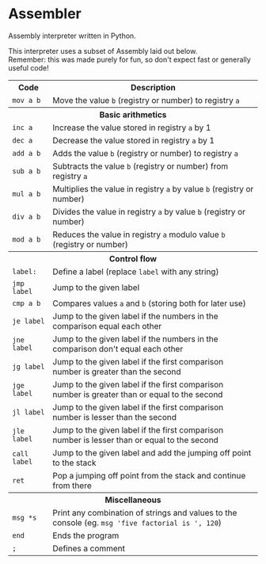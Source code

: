 # Assembler
 Assembly interpreter written in Python.
 
This interpreter uses a subset of Assembly laid out below.  
Remember: this was made purely for fun, so don't expect fast or generally useful code!  


<table>
    <tr>
        <th>Code</th>
        <th>Description</th>
    </tr>
    <tr>
        <td>
            <code>mov a b</code>
        </td>
        <td>
            Move the value <code>b</code> (registry or number) to registry <code>a</code>
        </td>
    </tr>
    <tr>
        <th colspan="2">Basic arithmetics</th>
    </tr>
    <tr>
        <td>
            <code>inc a</code>
        </td>
        <td>
            Increase the value stored in registry <code>a</code> by 1
        </td>
    </tr>
    <tr>
        <td>
            <code>dec a</code>
        </td>
        <td>
            Decrease the value stored in registry <code>a</code> by 1
        </td>
    </tr>
    <tr>
        <td>
            <code>add a b</code>
        </td>
        <td>
            Adds the value <code>b</code> (registry or number) to registry <code>a</code>
        </td>
    </tr>
    <tr>
        <td>
            <code>sub a b</code>
        </td>
        <td>
            Subtracts the value <code>b</code> (registry or number) from registry <code>a</code>
        </td>
    </tr>
    <tr>
        <td>
            <code>mul a b</code>
        </td>
        <td>
            Multiplies the value in registry <code>a</code> by value <code>b</code> (registry or number)
        </td>
    </tr>
    <tr>
        <td>
            <code>div a b</code>
        </td>
        <td>
            Divides the value in registry <code>a</code> by value <code>b</code> (registry or number)
        </td>
    </tr>
    <tr>
        <td>
            <code>mod a b</code>
        </td>
        <td>
            Reduces the value in registry <code>a</code> modulo value <code>b</code> (registry or number)
        </td>
    </tr>
    <tr>
        <th colspan="2">Control flow</th>
    </tr>
    <tr>
        <td>
            <code>label:</code>
        </td>
        <td>
            Define a label (replace <code>label</code> with any string)
        </td>
    </tr>
    <tr>
        <td>
            <code>jmp label</code>
        </td>
        <td>
            Jump to the given label
        </td>
    </tr>
    <tr>
        <td>
            <code>cmp a b</code>
        </td>
        <td>
            Compares values <code>a</code> and <code>b</code> (storing both for later use)
        </td>
    </tr>
    <tr>
        <td>
            <code>je label</code>
        </td>
        <td>
            Jump to the given label if the numbers in the comparison equal each other
        </td>
    </tr>
    <tr>
        <td>
            <code>jne label</code>
        </td>
        <td>
            Jump to the given label if the numbers in the comparison don't equal each other
        </td>
    </tr>
    <tr>
        <td>
            <code>jg label</code>
        </td>
        <td>
            Jump to the given label if the first comparison number is greater than the second
        </td>
    </tr>
    <tr>
        <td>
            <code>jge label</code>
        </td>
        <td>
            Jump to the given label if the first comparison number is greater than or equal to the second
        </td>
    </tr>
    <tr>
        <td>
            <code>jl label</code>
        </td>
        <td>
            Jump to the given label if the first comparison number is lesser than the second
        </td>
    </tr>
    <tr>
        <td>
            <code>jle label</code>
        </td>
        <td>
            Jump to the given label if the first comparison number is lesser than or equal to the second
        </td>
    </tr>
    <tr>
        <td>
            <code>call label</code>
        </td>
        <td>
            Jump to the given label and add the jumping off point to the stack
        </td>
    </tr>
    <tr>
        <td>
            <code>ret</code>
        </td>
        <td>
            Pop a jumping off point from the stack and continue from there
        </td>
    </tr>
    <tr>
        <th colspan="2">Miscellaneous</th>
    </tr>
    <tr>
        <td>
            <code>msg *s</code>
        </td>
        <td>
            Print any combination of strings and values to the console (eg. <code>msg 'five factorial is ', 120</code>)
        </td>
    </tr>
    <tr>
        <td>
            <code>end</code>
        </td>
        <td>
            Ends the program
        </td>
    </tr>
    <tr>
        <td>
            <code>;</code>
        </td>
        <td>
            Defines a comment
        </td>
    </tr>
</table>
